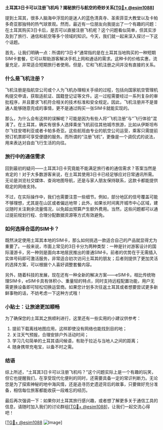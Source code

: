 **土耳其3日卡可以注册飞机吗？揭秘旅行与航空的奇妙关系[[TG💪+ @esim1088](https://t.me/s/esim1088)]**

提到土耳其，很多人脑海中浮现的是迷人的蓝色清真寺、圣索菲亚大教堂以及卡帕多奇亚那独特的热气球景观。然而，最近有一位朋友向我提出了一个有趣的问题：在土耳其购买3日卡后，是否可以直接注册飞机呢？这个问题看似简单，但其实涉及到了旅行、通信和航空等多个领域的知识。今天，我们就一起来深入探讨一下这个话题。

首先，让我们明确一点：所谓的“3日卡”通常指的是在土耳其当地购买的一种短期SIM卡套餐，它可以帮助游客解决手机上网和通话的需求。这种卡的价格实惠，流量充足，非常适合短期旅行者使用。但是，它和飞机注册之间并没有直接的关系。

### 什么是飞机注册？

飞机注册是指航空公司或个人为飞机办理相关手续的过程，包括向国家航空管理机构提交申请，获取适航证、国籍登记证等文件。这一过程需要经过一系列复杂的审批程序，并且要求飞机符合相关的技术标准和安全规定。因此，飞机注册并不是普通人能够随意完成的事情，更不是通过购买一张SIM卡就能实现的。

那么，为什么会有这样的误解呢？可能是因为有些人将“飞机注册”与“飞行体验”混淆了。在土耳其，确实有很多人选择乘坐飞机前往其他城市旅游，比如从伊斯坦布尔飞往安塔利亚或者卡帕多奇亚。这些航班由专业的航空公司运营，乘客只需提前预订机票即可享受便捷的服务。而所谓的“注册飞机”，更像是一个调侃式的说法，用来表达对自由飞行生活的向往。

### 旅行中的通信需求

回到最初的疑问——土耳其3日卡究竟能不能满足旅行者的通信需求？答案当然是肯定的！对于大多数游客来说，在土耳其使用3日卡已经足够应对日常通讯所需。无论是浏览社交媒体、查询地图导航，还是与家人朋友保持联系，这款卡都能提供稳定的网络支持。

不过，在实际操作中，我们也需要注意一些细节。例如，部分地区的信号覆盖可能不够理想，尤其是在山区或者偏远地带；此外，如果长时间离开城市中心区域，建议随时关注剩余流量情况，以免超出预算产生额外费用。当然，这些问题都可以通过提前规划行程、合理分配数据资源等方式有效避免。

### 如何选择合适的SIM卡？

既然决定使用土耳其本地的SIM卡，那么如何挑选一款适合自己的产品就显得尤为重要了。一般来说，市面上常见的3日卡分为两种类型：一种是针对游客设计的国际漫游卡，另一种则是面向本地居民推出的普通SIM卡。前者的优势在于无需插入实体号码即可激活服务，非常适合初次访问土耳其的朋友；后者则提供了更加灵活的选择方案，可以根据个人喜好调整套餐内容。

另外，随着科技的发展，现在还有一种全新的解决方案——eSIM卡。相比传统物理SIM卡，eSIM卡具有体积小、重量轻的特点，同时支持远程配置功能，用户无需更换设备即可轻松切换运营商。如果您计划多次往返土耳其或者想要尝试更多新鲜事物的话，不妨考虑一下这种方式哦！

### 小贴士：让旅途更加顺畅

为了确保您的土耳其之旅顺利进行，这里还有一些实用的小建议供参考：

1. 提前下载离线地图应用，这样即使没有网络也能找到目的地；
2. 关注天气预报，合理安排户外活动时间；
3. 学习几句简单的土耳其语问候语，有助于拉近与当地人之间的距离；
4. 随身携带充电宝，以备不时之需。

### 结语

综上所述，“土耳其3日卡可以注册飞机吗？”这个问题实际上是一个有趣的玩笑，但它也提醒我们，在享受现代化便利的同时，还需要具备一定的常识判断力。无论您是为了探索神秘的地中海风情，还是追寻历史遗迹背后的故事，只要做好充分准备，相信每位旅客都能收获一段难忘的经历。

最后再次强调一下：如果你对土耳其旅行感兴趣，或者想了解更多关于通信工具的信息，请随时加入我们的讨论群组[[TG💪+ @esim1088](https://t.me/s/esim1088)]，让我们一起交流心得吧！

[[TG💪+ @esim1088](https://t.me/s/esim1088) ![Image](https://i.postimg.cc/4NQfJmqS/Snipaste-2025-05-13-00-14-12.png)]